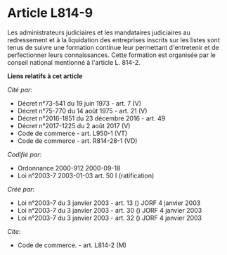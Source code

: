 # Article L814-9

Les administrateurs judiciaires et les mandataires judiciaires au redressement et à la liquidation des entreprises inscrits
sur les listes sont tenus de suivre une formation continue leur permettant d'entretenir et de perfectionner leurs
connaissances. Cette formation est organisée par le conseil national mentionné à l'article L. 814-2.

**Liens relatifs à cet article**

_Cité par_:

  - Décret n°73-541 du 19 juin 1973 - art. 7 (V)
  - Décret n°75-770 du 14 août 1975 - art. 21 (V)
  - Décret n°2016-1851 du 23 décembre 2016 - art. 49
  - Décret n°2017-1225 du 2 août 2017 (V)
  - Code de commerce - art. L950-1 (VT)
  - Code de commerce - art. R814-28-1 (VD)

_Codifié par_:

  - Ordonnance 2000-912 2000-09-18
  - Loi n°2003-7 2003-01-03 art. 50 I (ratification)

_Créé par_:

  - Loi n°2003-7 du 3 janvier 2003 - art. 13 () JORF 4 janvier 2003
  - Loi n°2003-7 du 3 janvier 2003 - art. 30 () JORF 4 janvier 2003
  - Loi n°2003-7 du 3 janvier 2003 - art. 32 () JORF 4 janvier 2003

_Cite_:

  - Code de commerce. - art. L814-2 (M)
